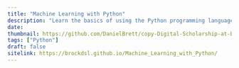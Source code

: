 ```yaml
---
title: "Machine Learning with Python"
description: "Learn the basics of using the Python programming language for machine learning"
date:
thumbnail: https://github.com/DanielBrett/copy-Digital-Scholarship-at-Brock-University/blob/master/Images/Python-Logo.jpg?raw=true
tags: ["Python"]
draft: false
sitelink: https://brockdsl.github.io/Machine_Learning_with_Python/
---
```



